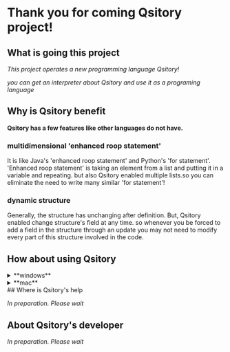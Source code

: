 # Thank you for coming Qsitory project!

## What is going this project

*This project operates a new programming language Qsitory!*

*you can get an interpreter about Qsitory and use it as a programing language*

## Why is Qsitory benefit

**Qsitory has a few features like other languages do not have.**

### multidimensional 'enhanced roop statement'

It is like Java's 'enhanced roop statement' and Python's 'for statement'.
'Enhanced roop statement' is taking an element from a list and putting it in a variable and repeating. but also Qsitory enabled multiple lists.so you can eliminate the need to write many similar 'for statement'!

### dynamic structure

Generally, the structure has unchanging after definition. But, Qsitory enabled change structure's field at any time. so whenever you be forced to add a field in the structure through an update you may not need to modify every part of this structure involved in the code.

## How about using Qsitory

<details>
<summary>**windows**</summary>

0. you should download their item before using Qsitory

#### download gnuWin32 and set PATH to use the 'make' command

https://gnuwin32.sourceforge.net/packages/make.htm

#### download OCaml64 to compile the Qsitory program

https://fdopen.github.io/opam-repository-mingw/installation/

#### download menhir to run the Qsitory parser

Cygwin64>>opam install menhir

1. Download the zip file and expand C: OCaml64/home/'username'...

2. open Cygwin64 Terminal

3. input their code

<details>
<summary>*code*</summary>

   cd 'to Qsitory-main path'
   
  opam switch
  
   make
   
   qsitory -f ''your program's text file name''

</details>

</details>

<details>
<summary>**mac**</summary>

0. you should download their item before using Qsitory

#### download Homebrew and set PATH to use the 'make' command

https://brew.sh/index_ja

#### download OCaml to compile the Qsitory program

Terminal>>brew install opam

#### download menhir to run the Qsitory parser

Terminal>>opam install menhir

1. Download the zip file and expand

2. Terminal

3. input their code

<details>
<summary>*code*</summary>

   cd 'to Qsitory-main path'
   
  opam switch
  
   make
   
   qsitory -f 'your program's text file names'

</details>

</details>
## Where is Qsitory's help

*In preparation. Please wait*

## About Qsitory's developer

*In preparation. Please wait*